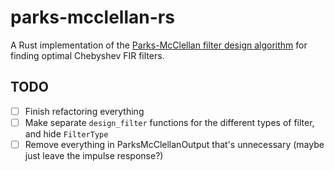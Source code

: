 # parks-mcclellan-rs

A Rust implementation of the [Parks-McClellan filter design algorithm](https://en.wikipedia.org/wiki/Parks%E2%80%93McClellan_filter_design_algorithm) for finding optimal Chebyshev FIR filters.

## TODO

 - [ ] Finish refactoring everything
 - [ ] Make separate `design_filter` functions for the different types of filter, and hide `FilterType`
 - [ ] Remove everything in ParksMcClellanOutput that's unnecessary (maybe just leave the impulse response?)
